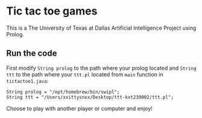 # Tic tac toe games
This is a The University of Texas at Dallas Artificial Intelligence Project using Prolog.

## Run the code
First modify `String prolog` to the path where your prolog located and `String ttt` to the path where your `ttt.pl` located from `main` function in `tictactoe1.java`:

    String prolog = "/opt/homebrew/bin/swipl";
    String ttt = "/Users/xxittysnxx/Desktop/ttt-kxt230002/ttt.pl";

Choose to play with another player or computer and enjoy!
